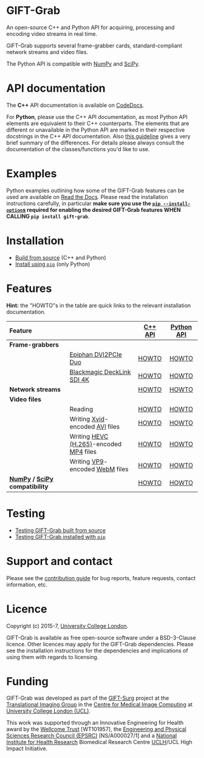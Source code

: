 # GIFT-Grab

An open-source C++ and Python API for acquiring, processing and encoding video streams in real time.

GIFT-Grab supports several frame-grabber cards, standard-compliant network streams and video files.

The Python API is compatible with [NumPy][numpy] and [SciPy][scipy].

[scipy]: https://www.scipy.org/
[numpy]: http://www.numpy.org/


# API documentation

The **C++** API documentation is available on [CodeDocs](https://codedocs.xyz/gift-surg/GIFT-Grab/).

For **Python**, please use the C++ API documentation, as most Python API elements are equivalent to their C++ counterparts.
The elements that are different or unavailable in the Python API are marked in their respective docstrings in the C++ API documentation.
Also [this guideline](doc/py-api.md) gives a very brief summary of the differences.
For details please always consult the documentation of the classes/functions you'd like to use.

# Examples

Python examples outlining how some of the GIFT-Grab features can be used are available on [Read the Docs][rtd].
Please read the installation instructions carefully, in particular **make sure you use the [`pip --install-option`s][pip-install-ops] required for enabling the desired GIFT-Grab features WHEN CALLING `pip install gift-grab`**.

[rtd]: http://gift-grab.rtfd.io
[pip-install-ops]: https://pip.pypa.io/en/stable/reference/pip_install/#cmdoption-install-option

# Installation

* [Build from source][build-from-source] (C++ and Python)
* [Install using `pip`][pip] (only Python)

[build-from-source]: doc/build.md
[pip]: doc/pypi.md


# Features

**Hint:** the "HOWTO"s in the table are quick links to the relevant installation documentation.

| **Feature** | | [**C++ API**](doc/build.md) | [**Python API**](doc/pypi.md) |
| :--- | :--- | :---: | :---: |
| **Frame-grabbers** | | | |
| | [Epiphan DVI2PCIe Duo][e-dd] | [HOWTO](doc/build.md#epiphan-dvi2pcie-duo) | [HOWTO](doc/pypi.md#epiphan-dvi2pcie-duo) |
| | [Blackmagic DeckLink SDI 4K][bm-dls4] | [HOWTO](doc/build.md#blackmagic-decklink-sdi-4k) |  [HOWTO](doc/pypi.md#blackmagic-decklink-sdi-4k) |
| **Network streams** | | [HOWTO](doc/build.md#network-streams) | [HOWTO](doc/pypi.md#network-streams) |
| **Video files** | | | |
| | Reading | [HOWTO](doc/build.md#reading-video-files) | [HOWTO](doc/pypi.md#reading-video-files) |
| | Writing [Xvid][xvid]-encoded [AVI][avi] files | [HOWTO](doc/build.md#xvid) | [HOWTO](doc/pypi.md#xvid) |
| | Writing [HEVC (H.265)][hevc]-encoded [MP4][mp4] files | [HOWTO](doc/build.md#hevc) | [HOWTO](doc/pypi.md#hevc) |
| | Writing [VP9][vp9]-encoded [WebM][webm] files | [HOWTO](doc/build.md#vp9) | [HOWTO](doc/pypi.md#vp9) |
| **[NumPy][numpy] / [SciPy][scipy] compatibility** | | [HOWTO](doc/build.md#python-api) | [HOWTO](doc/pypi.md#numpy) |


# Testing

* [Testing GIFT-Grab built from source](doc/build.md#testing-gift-grab) 
* [Testing GIFT-Grab installed with `pip`](doc/pypi.md#testing-gift-grab)


[e-dd]: http://www.epiphan.com/products/dvi2pcie-duo/
[bm-dls4]: https://www.blackmagicdesign.com/products/decklink/models
[xvid]: https://www.xvid.com/
[avi]: https://msdn.microsoft.com/en-us/library/windows/desktop/dd318189(v=vs.85).aspx
[hevc]: http://www.itu.int/ITU-T/recommendations/rec.aspx?rec=11885
[mp4]: http://www.iso.org/iso/catalogue_detail.htm?csnumber=38538
[vp9]:http://www.webmproject.org/vp9/
[webm]: https://www.webmproject.org/users/


# Support and contact

Please see the [contribution guide][cg] for bug reports, feature requests, contact information, etc.

[cg]: CONTRIBUTING.md

# Licence

Copyright (c) 2015-7, [University College London][ucl].

GIFT-Grab is available as free open-source software under a BSD-3-Clause licence.
Other licences may apply for the GIFT-Grab dependencies.
Please see the installation instructions for the dependencies and implications of using them with regards to licensing.


# Funding

GIFT-Grab was developed as part of the [GIFT-Surg][giftsurg] project at the [Translational Imaging Group][tig] in the [Centre for Medical Image Computing][cmic] at [University College London (UCL)][ucl].

This work was supported through an Innovative Engineering for Health award by the [Wellcome Trust][wellcometrust] [WT101957], the [Engineering and Physical Sciences Research Council (EPSRC)][epsrc] [NS/A000027/1] and a [National Institute for Health Research][nihr] Biomedical Research Centre [UCLH][uclh]/UCL High Impact Initiative.


[tig]: http://cmictig.cs.ucl.ac.uk
[giftsurg]: http://www.gift-surg.ac.uk
[cmic]: http://cmic.cs.ucl.ac.uk
[ucl]: http://www.ucl.ac.uk
[nihr]: http://www.nihr.ac.uk/research
[uclh]: http://www.uclh.nhs.uk
[epsrc]: http://www.epsrc.ac.uk
[wellcometrust]: http://www.wellcome.ac.uk
